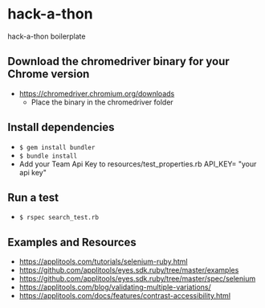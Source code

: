 # hack-a-thon
hack-a-thon boilerplate

## Download the chromedriver binary for your Chrome version
* https://chromedriver.chromium.org/downloads
   * Place the binary in the chromedriver folder
   
## Install dependencies
* `$ gem install bundler`
* `$ bundle install`
* Add your Team Api Key to resources/test_properties.rb API_KEY= "your api key"

## Run a test
* `$ rspec search_test.rb`

## Examples and Resources
* https://applitools.com/tutorials/selenium-ruby.html
* https://github.com/applitools/eyes.sdk.ruby/tree/master/examples
* https://github.com/applitools/eyes.sdk.ruby/tree/master/spec/selenium
* https://applitools.com/blog/validating-multiple-variations/
* https://applitools.com/docs/features/contrast-accessibility.html